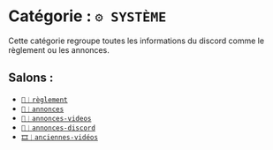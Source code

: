 # Catégorie : `⚙ SYSTÈME`
Cette catégorie regroupe toutes les informations du discord 
comme le règlement ou les annonces.

## Salons :
- [`📖︱règlement`](./1.1_règlement.md)
- [`📢︱annonces`](./1.2_annonces.md)
- [`📢︱annonces-videos`](./1.3_annonces-videos.md)
- [`📢︱annonces-discord`](./1.4_annonces-discord.md)
- [`🎞︱anciennes-vidéos`](./1.5_anciennes-vidéos.md)
